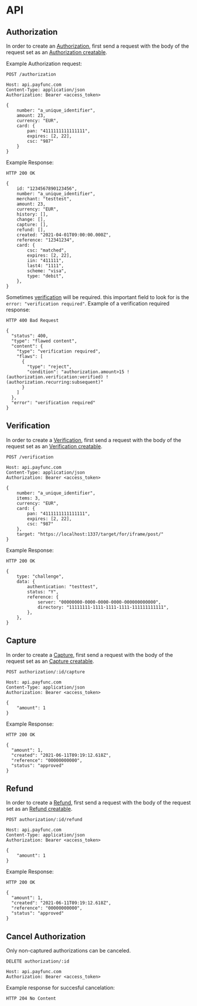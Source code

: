 # API

## Authorization
In order to create an [Authorization](./reference.html#authorization), first send a request with the body of the request set as an [Authorization creatable](./reference.html#authorization).

Example Authorization request:
``` {1}
POST /authorization

Host: api.payfunc.com
Content-Type: application/json
Authorization: Bearer <access_token>

{
	number: "a_unique_identifier",
	amount: 23,
	currency: "EUR",
	card: {
		pan: "4111111111111111",
		expires: [2, 22],
		csc: "987"
	}
}
```

Example Response:

``` {1}
HTTP 200 OK

{
	id: "1234567890123456",
	number: "a_unique_identifier",
	merchant: "testtest",
	amount: 23,
	currency: "EUR",
	history: [],
	change: [],
	capture: [],
	refund: [],
	created: "2021-04-01T09:00:00.000Z",
	reference: "12341234",
	card: {
		csc: "matched",
		expires: [2, 22],
		iin: "411111",
		last4: "1111",
		scheme: "visa",
		type: "debit",
	},
}
```
Sometimes [verification](./reference.html#verification) will be required. this important field to look for is the `error: "verification required"`. 
Example of a verification required response:
```{1,15}
HTTP 400 Bad Request

{
  "status": 400,
  "type": "flawed content",
  "content": {
    "type": "verification required",
    "flaws": [
      {
        "type": "reject",
        "condition": "authorization.amount>15 !(authorization.verification:verified) !(authorization.recurring:subsequent)"
      }
    ]
  },
  "error": "verification required"
}
```

## Verification
In order to create a [Verification](./reference.html#verification), first send a request with the body of the request set as an [Verification creatable](./reference.html#verification).

``` {1}
POST /verification

Host: api.payfunc.com
Content-Type: application/json
Authorization: Bearer <access_token>

{
	number: "a_unique_identifier",
	items: 3,
	currency: "EUR",
	card: {
		pan: "4111111111111111",
		expires: [2, 22],
		csc: "987"
	},
	target: "https://localhost:1337/target/for/iframe/post/"
}
```

Example Response:

``` {1}
HTTP 200 OK

{
	type: "challenge",
	data: {
		authentication: "testtest",
		status: "Y",
		reference: {
			server: "00000000-0000-0000-0000-000000000000",
			directory: "11111111-1111-1111-1111-111111111111",
		},
	},
}
```

## Capture

In order to create a [Capture](./reference.html#capture), first send a request with the body of the request set as an [Capture creatable](./reference.html#capture).

``` {1}
POST authorization/:id/capture

Host: api.payfunc.com
Content-Type: application/json
Authorization: Bearer <access_token>

{
    "amount": 1
}
```

Example Response:
``` {1}
HTTP 200 OK

{
  "amount": 1,
  "created": "2021-06-11T09:19:12.618Z",
  "reference": "00000000000",
  "status": "approved"
}
```

## Refund
In order to create a [Refund](./reference.html#refund), first send a request with the body of the request set as an [Refund creatable](./reference.html#refund).

``` {1}
POST authorization/:id/refund

Host: api.payfunc.com
Content-Type: application/json
Authorization: Bearer <access_token>

{
    "amount": 1
}
```

Example Response:
``` {1}
HTTP 200 OK

{
  "amount": 1,
  "created": "2021-06-11T09:19:12.618Z",
  "reference": "00000000000",
  "status": "approved"
}
```
## Cancel Authorization


Only non-captured authorizations can be canceled.

``` {1}
DELETE authorization/:id

Host: api.payfunc.com
Authorization: Bearer <access_token>
```

Example response for succesful cancelation:
```
HTTP 204 No Content

```